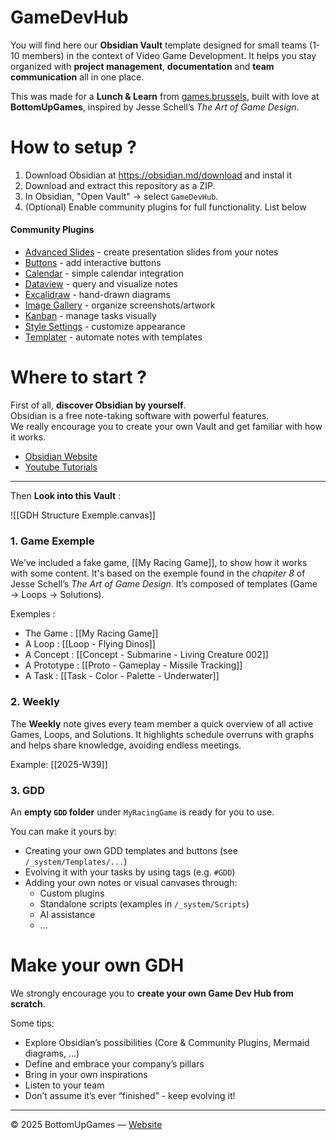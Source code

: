 # GameDevHub

You will find here our **Obsidian Vault** template designed for small teams (1-10 members)  in the context of Video Game Development. It helps you stay organized with **project management**, **documentation** and **team communication** all in one place.

This was made for a **Lunch & Learn** from [games.brussels](https://games.brussels/), built with love at **BottomUpGames**, inspired by Jesse Schell’s _The Art of Game Design_.

# How to setup ?

1. Download Obsidian at https://obsidian.md/download and instal it
2. Download and extract this repository as a ZIP.
3. In Obsidian, "Open Vault" → select `GameDevHub`.
4. (Optional) Enable community plugins for full functionality. List below

#### Community Plugins
- [Advanced Slides](https://github.com/MSzturc/obsidian-advanced-slides) - create presentation slides from your notes
- [Buttons](https://github.com/shabegom/buttons) - add interactive buttons
- [Calendar](https://github.com/liamcain/obsidian-calendar-plugin) - simple calendar integration
- [Dataview](https://github.com/blacksmithgu/obsidian-dataview) - query and visualize notes
- [Excalidraw](https://github.com/zsviczian/obsidian-excalidraw-plugin) - hand-drawn diagrams
- [Image Gallery](https://github.com/lucaorio/obsidian-image-gallery) - organize screenshots/artwork
- [Kanban](https://github.com/mgmeyers/obsidian-kanban) - manage tasks visually
- [Style Settings](https://github.com/mgmeyers/obsidian-style-settings) - customize appearance
- [Templater](https://github.com/SilentVoid13/Templater) - automate notes with templates


# Where to start ?

First of all, **discover Obsidian by yourself**.  
Obsidian is a free note-taking software with powerful features.  
We really encourage you to create your own Vault and get familiar with how it works.

- [Obsidian Website](https://help.obsidian.md/)
- [Youtube Tutorials](https://youtu.be/OUrOfIqvGS4?si=PHphg4gXKw_BQOXi)

---

Then **Look into this Vault** :

![[GDH Structure Exemple.canvas]]

### 1. Game Exemple
We’ve included a fake game, [[My Racing Game]], to show how it works with some content. It's based on the exemple found in the *chapiter 8* of Jesse Schell’s *The Art of Game Design*.
It’s composed of templates (Game → Loops → Solutions).

Exemples :
- The Game : [[My Racing Game]]
- A Loop : [[Loop - Flying Dinos]]
- A Concept : [[Concept - Submarine - Living Creature 002]]
- A Prototype : [[Proto - Gameplay - Missile Tracking]]
- A Task : [[Task - Color - Palette - Underwater]]

### 2. Weekly
The **Weekly** note gives every team member a quick overview of all active Games, Loops, and Solutions. It highlights schedule overruns with graphs and helps share knowledge, avoiding endless meetings.

Example: [[2025-W39]]

### 3. GDD
An **empty `GDD` folder** under `MyRacingGame` is ready for you to use.

You can make it yours by:
- Creating your own GDD templates and buttons (see `/_system/Templates/...`)  
- Evolving it with your tasks by using tags (e.g. `#GDD`)
- Adding your own notes or visual canvases through:
  - Custom plugins
  - Standalone scripts (examples in `/_system/Scripts`)
  - AI assistance
  - ...

# Make your own GDH

We strongly encourage you to **create your own Game Dev Hub from scratch**.

Some tips:
- Explore Obsidian’s possibilities (Core & Community Plugins, Mermaid diagrams, ...)
- Define and embrace your company’s pillars
- Bring in your own inspirations
- Listen to your team
- Don’t assume it’s ever “finished” - keep evolving it!

---
© 2025 BottomUpGames — [Website](https://bottomupgames.com)

